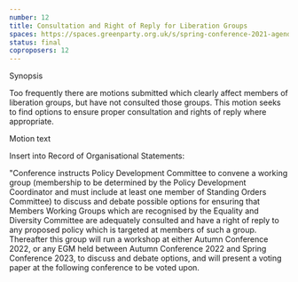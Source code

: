 ```yaml
---
number: 12
title: Consultation and Right of Reply for Liberation Groups
spaces: https://spaces.greenparty.org.uk/s/spring-conference-2021-agenda-forum2/?contentId=78457
status: final
coproposers: 12
---
```

Synopsis


Too frequently there are motions submitted which clearly affect members of liberation groups, but have not consulted those groups. This motion seeks to find options to ensure proper consultation and rights of reply where appropriate.


Motion text


Insert into Record of Organisational Statements:


"Conference instructs Policy Development Committee to convene a working group (membership to be determined by the Policy Development Coordinator and must include at least one member of Standing Orders Committee) to discuss and debate possible options for ensuring that Members Working Groups which are recognised by the Equality and Diversity Committee are adequately consulted and have a right of reply to any proposed policy which is targeted at members of such a group. Thereafter this group will run a workshop at either Autumn Conference 2022, or any EGM held between Autumn Conference 2022 and Spring Conference 2023, to discuss and debate options, and will present a voting paper at the following conference to be voted upon.
